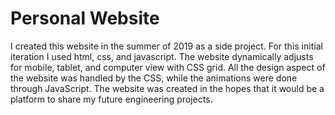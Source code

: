 # Personal Website
I created this website in the summer of 2019 as a side project. For this initial iteration I used html, css, and javascript. The website dynamically adjusts for mobile, tablet, and computer view with CSS grid. All the design aspect of the website was handled by the CSS, while the animations were done through JavaScript. The website was created in the hopes that it would be a platform to share my future engineering projects.
